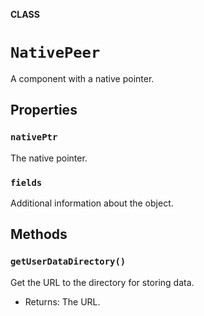 **CLASS**

# `NativePeer`

A component with a native pointer.

## Properties
### `nativePtr`

The native pointer.

### `fields`

Additional information about the object.

## Methods
### `getUserDataDirectory()`

Get the URL to the directory for storing data.
- Returns: The URL.
